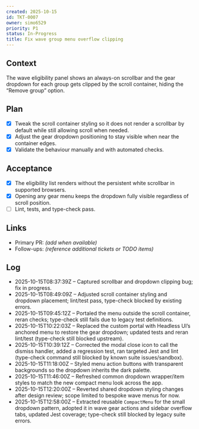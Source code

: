 ```yaml
---
created: 2025-10-15
id: TKT-0007
owner: simo6529
priority: P1
status: In-Progress
title: Fix wave group menu overflow clipping
---
```


## Context

The wave eligibility panel shows an always-on scrollbar and the gear dropdown for each group gets clipped by the scroll container, hiding the “Remove group” option.

## Plan

- [x] Tweak the scroll container styling so it does not render a scrollbar by default while still allowing scroll when needed.
- [x] Adjust the gear dropdown positioning to stay visible when near the container edges.
- [x] Validate the behaviour manually and with automated checks.

## Acceptance

- [x] The eligibility list renders without the persistent white scrollbar in supported browsers.
- [x] Opening any gear menu keeps the dropdown fully visible regardless of scroll position.
- [ ] Lint, tests, and type-check pass.

## Links

- Primary PR: _(add when available)_
- Follow-ups: _(reference additional tickets or TODO items)_

## Log

- 2025-10-15T08:37:39Z – Captured scrollbar and dropdown clipping bug; fix in progress.
- 2025-10-15T08:49:09Z – Adjusted scroll container styling and dropdown placement; lint/test pass, type-check blocked by existing errors.
- 2025-10-15T09:45:12Z – Portaled the menu outside the scroll container, reran checks; type-check still fails due to legacy test definitions.
- 2025-10-15T10:22:03Z – Replaced the custom portal with Headless UI’s anchored menu to restore the gear dropdown; updated tests and reran lint/test (type-check still blocked upstream).
- 2025-10-15T10:39:12Z – Corrected the modal close icon to call the dismiss handler, added a regression test, ran targeted Jest and lint (type-check command still blocked by known suite issues/sandbox).
- 2025-10-15T11:18:00Z – Styled menu action buttons with transparent backgrounds so the dropdown inherits the dark palette.
- 2025-10-15T11:46:00Z – Refreshed common dropdown wrapper/item styles to match the new compact menu look across the app.
- 2025-10-15T12:20:00Z – Reverted shared dropdown styling changes after design review; scope limited to bespoke wave menus for now.
- 2025-10-15T12:58:00Z – Extracted reusable `CompactMenu` for the small dropdown pattern, adopted it in wave gear actions and sidebar overflow tabs, updated Jest coverage; type-check still blocked by legacy suite errors.
